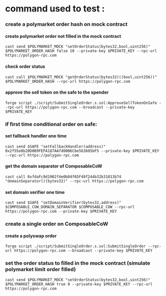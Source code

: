 # command used to test :

### create a polymarket order hash on mock contract
#### create polymarket order not filled in the mock contract
`cast send $POLYMARKET_MOCK "setOrderStatus(bytes32,bool,uint256)" $POLYMARKET_ORDER_HASH false 10 --private-key $PRIVATE_KEY --rpc-url https://polygon-rpc.com`

#### check order status
`cast call $POLYMARKET_MOCK "getOrderStatus(bytes32)((bool,uint256))" $POLYMARKET_ORDER_HASH --rpc-url https://polygon-rpc.com`

#### approve the sell token on the safe to the spender
`forge script ./script/SubmitSingleOrder.s.sol:ApproveSellTokenOnSafe --rpc-url https://polygon-rpc.com --broadcast --private-key $PRIVATE_KEY`

### if first time conditional order on safe:
#### set fallback handler one time
`cast send $SAFE "setFallbackHandler(address)" 0x2f55e8b20D0B9FEFA187AA7d00B6Cbe563605bF5 --private-key $PRIVATE_KEY --rpc-url https://polygon-rpc.com`

#### get the domain separator of ComposableCoW
`cast call 0xfdaFc9d1902f4e0b84f65F49f244b32b31013b74 "domainSeparator()(bytes32)" --rpc-url https://polygon-rpc.com`

#### set domain verifier one time
`cast send $SAFE "setDomainVerifier(bytes32,address)" $COMPOSABLE_COW_DOMAIN_SEPARATOR $COMPOSABLE_COW --rpc-url https://polygon-rpc.com --private-key $PRIVATE_KEY`

### create a single order on ComposableCoW
#### create a polyswap order
`forge script ./script/SubmitSingleOrder.s.sol:SubmitSingleOrder --rpc-url https://polygon-rpc.com --broadcast --private-key $PRIVATE_KEY`

### set the order status to filled in the mock contract (simulate polymarket limit order filled)
`cast send $POLYMARKET_MOCK "setOrderStatus(bytes32,bool,uint256)" $POLYMARKET_ORDER_HASH true 0 --private-key $PRIVATE_KEY --rpc-url https://polygon-rpc.com`
